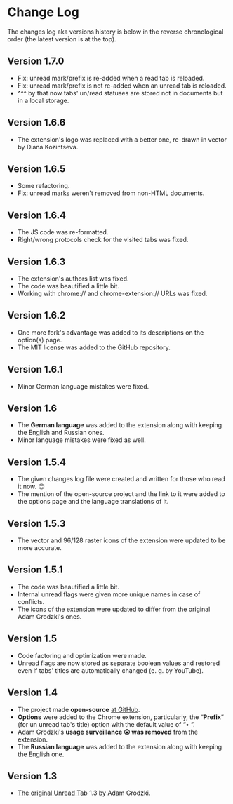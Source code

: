 # Change Log

The changes log aka versions history is below in the reverse chronological order (the latest version is at the top).

## Version 1.7.0
* Fix: unread mark/prefix is re-added when a read tab is reloaded.
* Fix: unread mark/prefix is not re-added when an unread tab is reloaded.
* ^^^ by that now tabs' un/read statuses are stored not in documents but in a local storage.

## Version 1.6.6
* The extension's logo was replaced with a better one, re-drawn in vector by Diana Kozintseva.

## Version 1.6.5
* Some refactoring.
* Fix: unread marks weren't removed from non-HTML documents.

## Version 1.6.4
* The JS code was re-formatted.
* Right/wrong protocols check for the visited tabs was fixed.

## Version 1.6.3
* The extension's authors list was fixed.
* The code was beautified a little bit.
* Working with chrome:// and chrome-extension:// URLs was fixed.

## Version 1.6.2
* One more fork's advantage was added to its descriptions on the option(s) page.
* The MIT license was added to the GitHub repository.

## Version 1.6.1
* Minor German language mistakes were fixed.

## Version 1.6
* The <b>German language</b> was added to the extension along with keeping the English and Russian ones.
* Minor language mistakes were fixed as well.

## Version 1.5.4
* The given changes log file were created and written for those who read it now. 😊
* The mention of the open-source project and the link to it were added to the options page and the language translations of it.

## Version 1.5.3
* The vector and 96/128 raster icons of the extension were updated to be more accurate.

## Version 1.5.1
* The code was beautified a little bit.
* Internal unread flags were given more unique names in case of conflicts.
* The icons of the extension were updated to differ from the original Adam Grodzki's ones.

## Version 1.5
* Code factoring and optimization were made.
* Unread flags are now stored as separate boolean values and restored even if tabs' titles are automatically changed (e.&nbsp;g. by YouTube).

## Version 1.4
* The project made <b>open-source</b> <a href="https://github.com/stanislawru/unread-tab" target="_blank">at GitHub</a>.
* <b>Options</b> were added to the Chrome extension, particularly, the “<b>Prefix</b>” (for un unread tab's title) option with the default value of “• ”.
* Adam Grodzki's <b>usage surveillance 😮 was removed</b> from the extension.
* The <b>Russian language</b> was added to the extension along with keeping the English one.

## Version 1.3
* <a href="https://chrome.google.com/webstore/detail/unread-tab/ofblopofekndelpkceaodkjcnfacmcfp?hl=ru" target="_blank">The original Unread Tab</a> 1.3 by Adam Grodzki.
